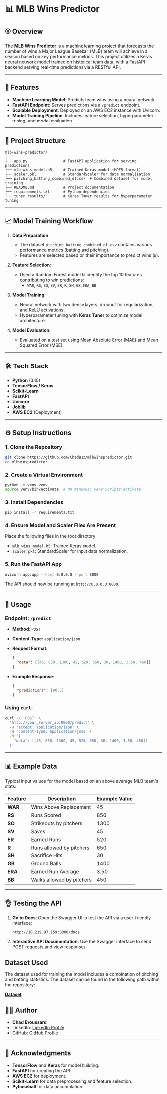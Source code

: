 # 📊 **MLB Wins Predictor**

## ⚾ **Overview**

The **MLB Wins Predictor** is a machine learning project that forecasts the number of wins a Major League Baseball (MLB) team will achieve in a season based on key performance metrics. This project utilizes a Keras neural network model trained on historical team data, with a FastAPI backend serving real-time predictions via a RESTful API.

---

## 🚀 **Features**

- **Machine Learning Model**: Predicts team wins using a neural network.
- **FastAPI Endpoint**: Serves predictions via a `/predict` endpoint.
- **Scalable Deployment**: Deployed on an AWS EC2 instance with Uvicorn.
- **Model Training Pipeline**: Includes feature selection, hyperparameter tuning, and model evaluation.

---

## 💽 **Project Structure**

```plaintext
mlb-wins-predictor/
│
├── app.py                # FastAPI application for serving predictions
├── mlb_wins_model.h5     # Trained Keras model (HDF5 format)
├── scaler.pkl            # StandardScaler for data normalization
├── pitching_batting_combined_df.csv  # Combined dataset for model training
├── README.md             # Project documentation
├── requirements.txt      # Python dependencies
└── tuner_results/        # Keras Tuner results for hyperparameter tuning
```

---

## 📈 **Model Training Workflow**

1. **Data Preparation**:
   - The dataset `pitching_batting_combined_df.csv` contains various performance metrics (batting and pitching).
   - Features are selected based on their importance to predict wins (`W`).

2. **Feature Selection**:
   - Used a Random Forest model to identify the top 10 features contributing to win predictions:
     - `WAR`, `RS`, `SO`, `SV`, `ER`, `R`, `SH`, `GB`, `ERA`, `BB`

3. **Model Training**:
   - Neural network with two dense layers, dropout for regularization, and ReLU activations.
   - Hyperparameter tuning with **Keras Tuner** to optimize model architecture.

4. **Model Evaluation**:
   - Evaluated on a test set using Mean Absolute Error (MAE) and Mean Squared Error (MSE).

---

## 🛠️ **Tech Stack**

- **Python** (3.10)
- **TensorFlow / Keras**
- **Scikit-Learn**
- **FastAPI**
- **Uvicorn**
- **Joblib**
- **AWS EC2** (Deployment)

---

## ⚙️ **Setup Instructions**

### 1. **Clone the Repository**

```bash
git clone https://github.com/ChadB12/mlbwinspredictor.git
cd mlbwinspredictor
```

### 2. **Create a Virtual Environment**

```bash
python -m venv venv
source venv/bin/activate  # On Windows: venv\Scripts\activate
```

### 3. **Install Dependencies**

```bash
pip install -r requirements.txt
```

### 4. **Ensure Model and Scaler Files Are Present**

Place the following files in the root directory:

- `mlb_wins_model.h5`: Trained Keras model.
- `scaler.pkl`: StandardScaler for input data normalization.

### 5. **Run the FastAPI App**

```bash
uvicorn app:app --host 0.0.0.0 --port 8000
```

The API should now be running at `http://0.0.0.0:8000`.

---

## 🔮 **Usage**

### **Endpoint**: `/predict`

- **Method**: `POST`  
- **Content-Type**: `application/json`  
- **Request Format**:

  ```json
  {
    "data": [[45, 850, 1300, 45, 520, 650, 30, 1400, 3.50, 450]]
  }
  ```

- **Example Response**:

  ```json
  {
    "predictions": [90.5]
  }
  ```

### **Using `curl`**:

```bash
curl -X 'POST' \
  'http://your_server_ip:8000/predict' \
  -H 'accept: application/json' \
  -H 'Content-Type: application/json' \
  -d '{
    "data": [[45, 850, 1300, 45, 520, 650, 30, 1400, 3.50, 450]]
  }'
```

---

## 📊 **Example Data**

Typical input values for the model based on an above average MLB team's stats:

| Feature | Description                      | Example Value |
|---------|----------------------------------|---------------|
| **WAR** | Wins Above Replacement           | 45            |
| **RS**  | Runs Scored                      | 850           |
| **SO**| Strikeouts by pitchers           | 1300          |
| **SV**  | Saves                            | 45            |
| **ER**  | Earned Runs                      | 520           |
| **R** | Runs allowed by pitchers         | 650           |
| **SH**  | Sacrifice Hits                   | 30            |
| **GB**  | Ground Balls                     | 1400          |
| **ERA** | Earned Run Average               | 3.50          |
| **BB**| Walks allowed by pitchers        | 450           |

---

## 👌 **Testing the API**

1. **Go to Docs**: Open the Swagger UI to test the API via a user-friendly interface:

   ```plaintext
   http://18.219.97.159:8000/docs
   ```

2. **Interactive API Documentation**: Use the Swagger interface to send POST requests and view responses.

## Dataset Used

The dataset used for training the model includes a combination of pitching and batting statistics. The dataset can be found in the following path within the repository:

**[Dataset](https://github.com/ChadB12/chadb12.github.io/blob/main/data/pitching_batting_combined_df.csv)**

## 👨‍💻 **Author**

- **Chad Broussard**  
- LinkedIn: [LinkedIn Profile](https://www.linkedin.com/in/chad-broussard16)  
- GitHub: [GitHub Profile](https://github.com/ChadB12)  

---

## 🌟 **Acknowledgments**

- **TensorFlow** and **Keras** for model building.
- **FastAPI** for creating the API.
- **AWS EC2** for deployment.
- **Scikit-Learn** for data preprocessing and feature selection.
- **Pybaseball** for data accumulation.
